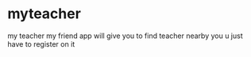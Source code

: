 # myteacher
my teacher my friend app will give you to find teacher nearby you u just have to register on it
